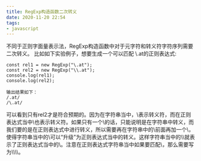 ```yaml
---
title: RegExp构造函数二次转义
date: 2020-11-20 22:54
tags:
- javascript
---
```


不同于正则字面量表示法，RegExp构造函数中对于元字符和转义符字符序列需要二次转义。
比如如下实验例子，想要生成一个可以匹配 \\.at的正则表达式:
```
const rel1 = new RegExp("\.at");
const rel2 = new RegExp("\\.at");
console.log(rel1);
console.log(rel2); 

输出结果如下：
/.at/
/\.at/
```
可以看到只有rel2才是符合预期的。因为在字符串当中，\表示转义符，而在正则表达式当中\也表示转义符。如果只有一个\的话，只能说明是在字符串中转义，而我们要的是在正则表达式中进行转义，所以需要再在字符串中的\前面再加一个\，使得字符串当中的\可以“升级”为正则表达式当中的转义。这样字符串当中的\\\就表示了正则表达式当中的\。注意在正则表达式字符串当中如果要匹配\，那么需要写为\\\\\\\。